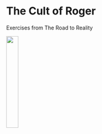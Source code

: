 # The Cult of Roger
Exercises from The Road to Reality

<img src=https://github.com/user-attachments/assets/e47a31d5-7a38-4426-af79-290f732c3b8f width=25%>

